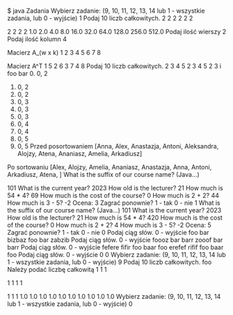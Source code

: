 $ java Zadania
Wybierz zadanie: (9, 10, 11, 12, 13, 14 lub 1 - wszystkie zadania, lub 0 - wyjście)
1
Podaj 10 liczb całkowitych.
2
2
2
2
2
2

2
2
2
2
1.0 2.0 4.0 8.0 16.0 32.0 64.0 128.0 256.0 512.0 
Podaj ilość wierszy
2
Podaj ilość kolumn
4

Macierz A_(w x k)
1 2 3 4 
5 6 7 8 

Macierz A^T
1 5 
2 6 
3 7 
4 8 
Podaj 10 liczb całkowitych.
2
3
4
5
2
3
4
5
2
3
i foo bar
0. 0, 2
1. 0, 2
2. 0, 2
3. 0, 3
4. 0, 3
5. 0, 3
6. 0, 4
7. 0, 4
8. 0, 5
9. 0, 5
Przed posortowaniem
[Anna, Alex, Anastazja, Antoni, Aleksandra, Alojzy, Atena, Ananiasz, Amelia, Arkadiusz]

Po sortowaniu
[Alex, Alojzy, Amelia, Ananiasz, Anastazja, Anna, Antoni, Arkadiusz, Atena, ]
What is the suffix of our course name? (Java...)
 


101
What is the current year?
2023
How old is the lecturer?
21
How much is 54 * 4?
69
How much is the cost of the course?
0
How much is 2 + 2?
44
How much is 3 - 5?
-2
Ocena: 3
Zagrać ponownie? 1 - tak 0 - nie
1
What is the suffix of our course name? (Java...)
101
What is the current year?
2023
How old is the lecturer?
21
How much is 54 * 4?
420 
How much is the cost of the course?
0
How much is 2 + 2?
4
How much is 3 - 5?
-2
Ocena: 5
Zagrać ponownie? 1 - tak 0 - nie
0
Podaj ciąg słów. 0 - wyjście
foo bar bizbaz
foo bar zabzib 
Podaj ciąg słów. 0 - wyjście
foooz bar barr
zooof bar barr 
Podaj ciąg słów. 0 - wyjście
fefere fifir foo baar foo
erefef rifif foo baar foo 
Podaj ciąg słów. 0 - wyjście
0
0 
Wybierz zadanie: (9, 10, 11, 12, 13, 14 lub 1 - wszystkie zadania, lub 0 - wyjście)
9
Podaj 10 liczb całkowitych.
foo
Należy podać liczbę całkowitą
1
1
1

1
1
1
1

1
1
1
1.0 1.0 1.0 1.0 1.0 1.0 1.0 1.0 1.0 1.0 
Wybierz zadanie: (9, 10, 11, 12, 13, 14 lub 1 - wszystkie zadania, lub 0 - wyjście)
0
